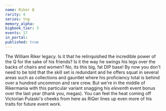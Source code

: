 ```yaml
---
name: Riker Q
rarity: 4
series: tng
memory_alpha:
bigbook_tier: 3
events: 17
in_portal:
published: true
---
```


The William Riker legacy. Is it that he relinquished the incredible power of the Q for the sake of his friends? Is it the way he swings his legs over the backs of chairs and women? No, its this big, fat DIP base! By now you don't need to be told that the skill set is redundant and he offers squat in several areas such as collections and gauntlet where his proficiency total is behind over a hundred uncommon and rare crew. But we're in the middle of Rikermania with this particular variant snagging his _eleventh_ event bonus over the last year (thank you, megas). You can feel the heat coming off Victorian Pulaski's cheeks from here as RiQer lines up even more of his traits for future event work.
